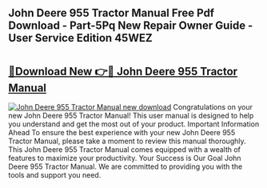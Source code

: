## John Deere 955 Tractor Manual Free Pdf Download - Part-5Pq New Repair Owner Guide - User Service Edition 45WEZ

# <h2><a href="http://bc92715.oget.top/?id=John+Deere+955+Tractor+Manual">🔗Download New 👉🔴 John Deere 955 Tractor Manual</a></h2>

[![John Deere 955 Tractor Manual new download](https://i.imgur.com/5g1atiW.png)](http://bc92715.oget.top/?id=John+Deere+955+Tractor+Manual)
Congratulations on your new John Deere 955 Tractor Manual! This user manual is designed to help you understand and get the most out of your product. Important Information Ahead To ensure the best experience with your new John Deere 955 Tractor Manual, please take a moment to review this manual thoroughly. This John Deere 955 Tractor Manual comes equipped with a wealth of features to maximize your productivity. Your Success is Our Goal John Deere 955 Tractor Manual. We are committed to providing you with the tools and support you need.
